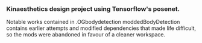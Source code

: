 ### Kinaesthetics design project using Tensorflow's posenet.
Notable works contained in .OGbodydetection
moddedBodyDetection contains earlier attempts and modified dependencies that made life difficult, so the mods were abandoned in favour of a cleaner workspace.